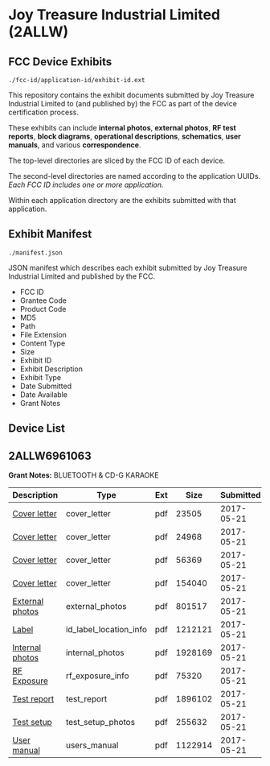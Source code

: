# Joy Treasure Industrial Limited (2ALLW)
## FCC Device Exhibits

```
./fcc-id/application-id/exhibit-id.ext
```

This repository contains the exhibit documents submitted by Joy Treasure Industrial Limited to (and published by) the FCC as part of the device certification process.

These exhibits can include **internal photos**, **external photos**, **RF test reports**, **block diagrams**, **operational descriptions**, **schematics**, **user manuals**, and various **correspondence**.

The top-level directories are sliced by the FCC ID of each device.

The second-level directories are named according to the application UUIDs. *Each FCC ID includes one or more application.*

Within each application directory are the exhibits submitted with that application. 

## Exhibit Manifest

```
./manifest.json
```

JSON manifest which describes each exhibit submitted by Joy Treasure Industrial Limited and published by the FCC.

- FCC ID
- Grantee Code
- Product Code
- MD5
- Path
- File Extension
- Content Type
- Size
- Exhibit ID
- Exhibit Description
- Exhibit Type
- Date Submitted
- Date Available
- Grant Notes

## Device List
## 2ALLW6961063
**Grant Notes:** BLUETOOTH & CD-G KARAOKE

| Description | Type | Ext | Size | Submitted | Available |
| ----------- | ---- | --- | ---- | --------- | --------- |
| [Cover letter](2ALLW6961063/b5d32fc8b1d6b773409c0957d8af6d28/3398478.pdf) | cover_letter | pdf | 23505 | 2017-05-21 | 2017-05-21 |
| [Cover letter](2ALLW6961063/b5d32fc8b1d6b773409c0957d8af6d28/3398479.pdf) | cover_letter | pdf | 24968 | 2017-05-21 | 2017-05-21 |
| [Cover letter](2ALLW6961063/b5d32fc8b1d6b773409c0957d8af6d28/3398480.pdf) | cover_letter | pdf | 56369 | 2017-05-21 | 2017-05-21 |
| [Cover letter](2ALLW6961063/b5d32fc8b1d6b773409c0957d8af6d28/3398481.pdf) | cover_letter | pdf | 154040 | 2017-05-21 | 2017-05-21 |
| [External photos](2ALLW6961063/b5d32fc8b1d6b773409c0957d8af6d28/3398482.pdf) | external_photos | pdf | 801517 | 2017-05-21 | 2017-05-21 |
| [Label](2ALLW6961063/b5d32fc8b1d6b773409c0957d8af6d28/3398483.pdf) | id_label_location_info | pdf | 1212121 | 2017-05-21 | 2017-05-21 |
| [Internal photos](2ALLW6961063/b5d32fc8b1d6b773409c0957d8af6d28/3398484.pdf) | internal_photos | pdf | 1928169 | 2017-05-21 | 2017-05-21 |
| [RF Exposure](2ALLW6961063/b5d32fc8b1d6b773409c0957d8af6d28/3398486.pdf) | rf_exposure_info | pdf | 75320 | 2017-05-21 | 2017-05-21 |
| [Test report](2ALLW6961063/b5d32fc8b1d6b773409c0957d8af6d28/3398488.pdf) | test_report | pdf | 1896102 | 2017-05-21 | 2017-05-21 |
| [Test setup](2ALLW6961063/b5d32fc8b1d6b773409c0957d8af6d28/3398489.pdf) | test_setup_photos | pdf | 255632 | 2017-05-21 | 2017-05-21 |
| [User manual](2ALLW6961063/b5d32fc8b1d6b773409c0957d8af6d28/3398490.pdf) | users_manual | pdf | 1122914 | 2017-05-21 | 2017-05-21 |
